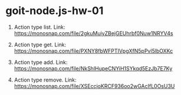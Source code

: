 # goit-node.js-hw-01

1. Action type list.
   Link: https://monosnap.com/file/2gkuMuiyZBejGEUhrbf0Nuw1NRYV4s

2. Action type get.
   Link: https://monosnap.com/file/PXNY8fbWFPTIVpgXfN5pPvl5lbOXKc

3. Action type add.
   Link: https://monosnap.com/file/NkShlHupeCNYiH1SYkqd5EzJb7E7Ky

4. Action type remove.
   Link: https://monosnap.com/file/XSEccjoKRCF936oo2wGAcIfL0OsU3U
